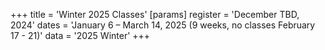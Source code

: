 +++
title = 'Winter 2025 Classes'
[params]
	register = 'December TBD, 2024'
	dates = 'January 6 – March 14, 2025 (9 weeks, no classes February 17 - 21)'
	data = '2025 Winter'
+++